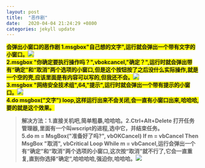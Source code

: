 ```yaml
---
layout: post
title:  "恶作剧"
date:   2020-04-04 21:24:29 +0800
categories: jekyll update
---  
```

<strong style="background:yellow">**会弹出小窗口的恶作剧**
1.msgbox"自己想的文字",运行就会弹出一个带有文字的小窗口。![]({{site.baseurl}}/images/9.jpg)  
2.msgbox "你确定要执行操作吗？",vbokcancel,"确定？",运行时就会弹出带有“确定”和“取消”两个选项的小窗口,但是这个按钮按了之后没什么实际操作,就是一个空的壳,应该里面是有内容可以写的,但我还不会。![]({{site.baseurl}}/images/8.jpg)  
3.msgbox "网络安全技术组",64,"提示",运行时就会弹出一个带有提示的小窗口。![]({{site.baseurl}}/images/10.jpg)  
4.do
msgbox("文字")
loop,这样运行出来不会关闭,会一直有小窗口出来,哈哈哈,要的就是这个效果。 
> 解决方法：1.直接关机吧,简单粗暴,哈哈哈。2.Ctrl+Alt+Delete 打开任务管理器,里面有一个叫wscript的进程,选中它，并结束任务。  
5.do
m = MsgBox("准备好了吗?", vbOKCancel)
If m = vbCancel Then MsgBox "取消", vbCritical
Loop While m = vbCancel,运行会弹出一个有“确定”和“取消”两个选项的小窗口,这次按“取消”就不行了,它会一直重复,直到你选择“确定”,哈哈哈哈,强迫你,哈哈哈。![]({{site.baseurl}}/images/11.jpg)   


[jekyll-docs]: https://jekyllrb.com/docs/home
[jekyll-gh]:   https://github.com/jekyll/jekyll
[jekyll-talk]: https://talk.jekyllrb.com/
